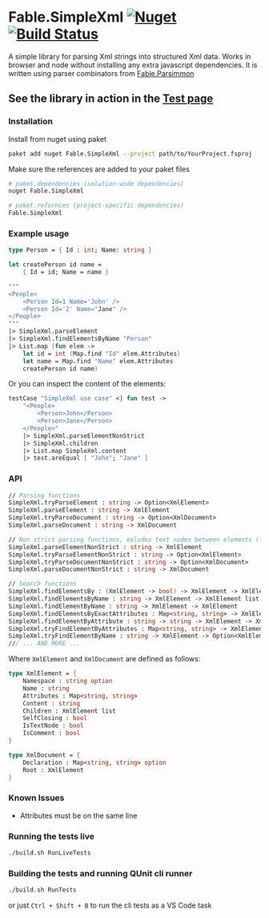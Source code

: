 # Fable.SimpleXml [![Nuget](https://img.shields.io/nuget/v/Fable.SimpleXml.svg?colorB=green)](https://www.nuget.org/packages/Fable.SimpleXml)   [![Build Status](https://travis-ci.org/Zaid-Ajaj/Fable.SimpleXml.svg?branch=master)](https://travis-ci.org/Zaid-Ajaj/Fable.SimpleXml)

A simple library for parsing Xml strings into structured Xml data. Works in browser and node without installing any extra javascript dependencies. It is written using parser combinators from [Fable.Parsimmon](https://github.com/Zaid-Ajaj/Fable.Parsimmon)

## See the library in action in the [Test page](https://zaid-ajaj.github.io/Fable.SimpleXml/)


### Installation
Install from nuget using paket
```sh
paket add nuget Fable.SimpleXml --project path/to/YourProject.fsproj 
```
Make sure the references are added to your paket files
```sh
# paket.dependencies (solution-wide dependencies)
nuget Fable.SimpleXml

# paket.refernces (project-specific dependencies)
Fable.SimpleXml
```

### Example usage 
```fs
type Person = { Id : int; Name: string }

let createPerson id name = 
    { Id = id; Name = name }

"""
<People>
    <Person Id=1 Name='John' />
    <Person Id='2' Name="Jane" />
</People>
"""
|> SimpleXml.parseElement
|> SimpleXml.findElementsByName "Person"
|> List.map (fun elem -> 
    let id = int (Map.find "Id" elem.Attributes)
    let name = Map.find "Name" elem.Attributes 
    createPerson id name)                      
```
Or you can inspect the content of the elements:
```fs
testCase "SimpleXml use case" <| fun test ->
    "<People>
        <Person>John</Person>
        <Person>Jane</Person>
    </People>"
    |> SimpleXml.parseElementNonStrict
    |> SimpleXml.children
    |> List.map SimpleXml.content 
    |> test.areEqual [ "John"; "Jane" ]
```
### API

```fs
// Parsing functions 
SimpleXml.tryParseElement : string -> Option<XmlElement>
SimpleXml.parseElement : string -> XmlElement
SimpleXml.tryParseDocument : string -> Option<XmlDocument>
SimpleXml.parseDocument : string -> XmlDocument

// Non strict parsing functions, exludes text nodes between elements (leaving Content intact)
SimpleXml.parseElementNonStrict : string -> XmlElement
SimpleXml.tryParseElementNonStrict : string -> Option<XmlElement>
SimpleXml.tryParseDocumentNonStrict : string -> Option<XmlDocument>
SimpleXml.parseDocumentNonStrict : string -> XmlDocument

// Search functions
SimpleXml.findElementsBy : (XmlElement -> bool) -> XmlElement -> XmlElement list
SimpleXml.findElementsByName : string -> XmlElement -> XmlElement list
SimpleXml.findElementByName : string -> XmlElement -> XmlElement
SimpleXml.findElementsByExactAttributes : Map<string, string> -> XmlElement -> XmlElement list
SimpleXml.findElementByAttribute : string -> string -> XmlElement -> XmlElement list
SimpleXml.tryFindElementByAttributes : Map<string, string> -> XmlElement -> Option<XmlElement>
SimpleXml.tryFindElementByName : string -> XmlElement -> Option<XmlElement>
/// ... AND MORE ...
```

Where `XmlElement` and `XmlDocument` are defined as follows:
```fs
type XmlElement = { 
    Namespace : string option
    Name : string
    Attributes : Map<string, string>
    Content : string 
    Children : XmlElement list 
    SelfClosing : bool
    IsTextNode : bool
    IsComment : bool
}

type XmlDocument = {
    Declaration : Map<string, string> option 
    Root : XmlElement 
}
```


### Known Issues
 - Attributes must be on the same line

### Running the tests live 
```sh
./build.sh RunLiveTests 
```
### Building the tests and running QUnit cli runner
```sh
./build.sh RunTests
```
or just `Ctrl + Shift + B` to run the cli tests as a VS Code task